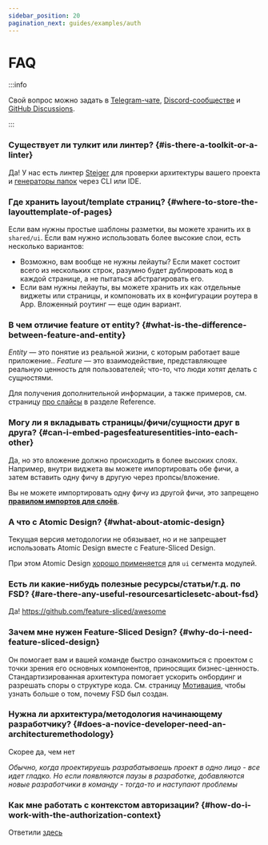 ```yaml
---
sidebar_position: 20
pagination_next: guides/examples/auth
---
```


# FAQ

:::info

Свой вопрос можно задать в [Telegram-чате][telegram], [Discord-сообществе][discord] и [GitHub Discussions][github-discussions].

:::

### Существует ли тулкит или линтер? {#is-there-a-toolkit-or-a-linter}

Да! У нас есть линтер [Steiger][ext-steiger] для проверки архитектуры вашего проекта и [генераторы папок][ext-tools] через CLI или IDE.

### Где хранить layout/template страниц? {#where-to-store-the-layouttemplate-of-pages}

Если вам нужны простые шаблоны разметки, вы можете хранить их в `shared/ui`. Если вам нужно использовать более высокие слои, есть несколько вариантов:

- Возможно, вам вообще не нужны лейауты? Если макет состоит всего из нескольких строк, разумно будет дублировать код в каждой странице, а не пытаться абстрагировать его.
- Если вам нужны лейауты, вы можете хранить их как отдельные виджеты или страницы, и компоновать их в конфигурации роутера в App. Вложенный роутинг — еще один вариант.

### В чем отличие feature от entity? {#what-is-the-difference-between-feature-and-entity}

_Entity_ — это понятие из реальной жизни, с которым работает ваше приложение.. _Feature_ — это взаимодействие, представляющее реальную ценность для пользователей; что-то, что люди хотят делать с сущностями.

Для получения дополнительной информации, а также примеров, см. страницу [про слайсы][reference-entities] в разделе Reference.

### Могу ли я вкладывать страницы/фичи/сущности друг в друга? {#can-i-embed-pagesfeaturesentities-into-each-other}

Да, но это вложение должно происходить в более высоких слоях. Например, внутри виджета вы можете импортировать обе фичи, а затем вставить одну фичу в другую через пропсы/вложение.

Вы не можете импортировать одну фичу из другой фичи, это запрещено [**правилом импортов для слоёв**][import-rule-layers].

### А что с Atomic Design? {#what-about-atomic-design}

Текущая версия методологии не обязывает, но и не запрещает использовать Atomic Design вместе с Feature-Sliced Design.

При этом Atomic Design [хорошо применяется](https://t.me/feature_sliced/1653) для `ui` сегмента модулей.

### Есть ли какие-нибудь полезные ресурсы/статьи/т.д. по FSD? {#are-there-any-useful-resourcesarticlesetc-about-fsd}

Да! https://github.com/feature-sliced/awesome

### Зачем мне нужен Feature-Sliced Design? {#why-do-i-need-feature-sliced-design}

Он помогает вам и вашей команде быстро ознакомиться с проектом с точки зрения его основных компонентов, приносящих бизнес-ценность. Стандартизированная архитектура помогает ускорить онбординг и разрешать споры о структуре кода. См. страницу [Мотивация][motivation], чтобы узнать больше о том, почему FSD был создан.

### Нужна ли архитектура/методология начинающему разработчику? {#does-a-novice-developer-need-an-architecturemethodology}

Скорее да, чем нет

*Обычно, когда проектируешь разрабатываешь проект в одно лицо - все идет гладко. Но если появляются паузы в разработке, добавляются новые разработчики в команду - тогда-то и наступают проблемы*

### Как мне работать с контекстом авторизации? {#how-do-i-work-with-the-authorization-context}

Ответили [здесь](/docs/guides/examples/auth)

[ext-steiger]: https://github.com/feature-sliced/steiger
[ext-tools]: https://github.com/feature-sliced/awesome?tab=readme-ov-file#tools
[import-rule-layers]: /docs/reference/layers#import-rule-on-layers
[reference-entities]: /docs/reference/layers#entities
[motivation]: /docs/about/motivation
[telegram]: https://t.me/feature_sliced
[discord]: https://discord.gg/S8MzWTUsmp
[github-discussions]: https://github.com/feature-sliced/documentation/discussions
